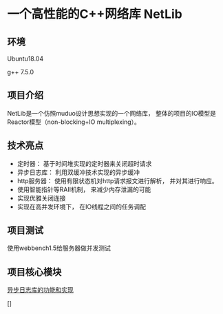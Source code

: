 <!--
 * @Date: 2021-12-07 11:48:30
 * @LastEditors: kafier
 * @LastEditTime: 2021-12-09 22:22:18
-->
# 一个高性能的C++网络库 NetLib

## 环境
Ubuntu18.04

g++ 7.5.0

## 项目介绍
NetLib是一个仿照muduo设计思想实现的一个网络库， 整体的项目的IO模型是Reactor模型（non-blocking+IO multiplexing）。

## 技术亮点

- 定时器： 基于时间堆实现的定时器来关闭超时请求
- 异步日志库： 利用双缓冲技术实现的异步缓冲
- http服务器： 使用有限状态机对http请求报文进行解析， 并对其进行响应。
- 使用智能指针等RAII机制， 来减少内存泄漏的可能
- 实现优雅关闭连接
- 实现在高并发环境下， 在IO线程之间的任务调配

## 项目测试

使用webbench1.5给服务器做并发测试

## 项目核心模块

[异步日志库的功能和实现](https://github.com/Milaimac/netLib/blob/master/conclusion/%E5%A4%9A%E7%BA%BF%E7%A8%8B%E5%BC%82%E6%AD%A5%E6%97%A5%E5%BF%97%E5%BA%93.md)

[]
